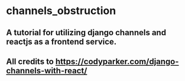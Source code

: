 # channels_obstruction
## A tutorial for utilizing django channels and reactjs as a frontend service. 
## All credits to https://codyparker.com/django-channels-with-react/
